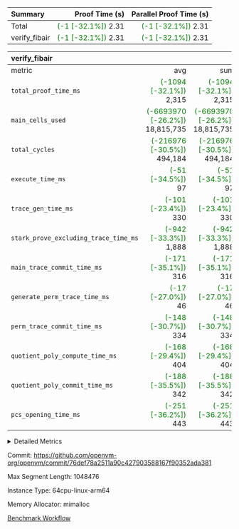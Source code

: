 | Summary | Proof Time (s) | Parallel Proof Time (s) |
|:---|---:|---:|
| Total | <span style='color: green'>(-1 [-32.1%])</span> 2.31 | <span style='color: green'>(-1 [-32.1%])</span> 2.31 |
| verify_fibair | <span style='color: green'>(-1 [-32.1%])</span> 2.31 | <span style='color: green'>(-1 [-32.1%])</span> 2.31 |


| verify_fibair |||||
|:---|---:|---:|---:|---:|
|metric|avg|sum|max|min|
| `total_proof_time_ms ` | <span style='color: green'>(-1094 [-32.1%])</span> 2,315 | <span style='color: green'>(-1094 [-32.1%])</span> 2,315 | <span style='color: green'>(-1094 [-32.1%])</span> 2,315 | <span style='color: green'>(-1094 [-32.1%])</span> 2,315 |
| `main_cells_used     ` | <span style='color: green'>(-6693970 [-26.2%])</span> 18,815,735 | <span style='color: green'>(-6693970 [-26.2%])</span> 18,815,735 | <span style='color: green'>(-6693970 [-26.2%])</span> 18,815,735 | <span style='color: green'>(-6693970 [-26.2%])</span> 18,815,735 |
| `total_cycles        ` | <span style='color: green'>(-216976 [-30.5%])</span> 494,184 | <span style='color: green'>(-216976 [-30.5%])</span> 494,184 | <span style='color: green'>(-216976 [-30.5%])</span> 494,184 | <span style='color: green'>(-216976 [-30.5%])</span> 494,184 |
| `execute_time_ms     ` | <span style='color: green'>(-51 [-34.5%])</span> 97 | <span style='color: green'>(-51 [-34.5%])</span> 97 | <span style='color: green'>(-51 [-34.5%])</span> 97 | <span style='color: green'>(-51 [-34.5%])</span> 97 |
| `trace_gen_time_ms   ` | <span style='color: green'>(-101 [-23.4%])</span> 330 | <span style='color: green'>(-101 [-23.4%])</span> 330 | <span style='color: green'>(-101 [-23.4%])</span> 330 | <span style='color: green'>(-101 [-23.4%])</span> 330 |
| `stark_prove_excluding_trace_time_ms` | <span style='color: green'>(-942 [-33.3%])</span> 1,888 | <span style='color: green'>(-942 [-33.3%])</span> 1,888 | <span style='color: green'>(-942 [-33.3%])</span> 1,888 | <span style='color: green'>(-942 [-33.3%])</span> 1,888 |
| `main_trace_commit_time_ms` | <span style='color: green'>(-171 [-35.1%])</span> 316 | <span style='color: green'>(-171 [-35.1%])</span> 316 | <span style='color: green'>(-171 [-35.1%])</span> 316 | <span style='color: green'>(-171 [-35.1%])</span> 316 |
| `generate_perm_trace_time_ms` | <span style='color: green'>(-17 [-27.0%])</span> 46 | <span style='color: green'>(-17 [-27.0%])</span> 46 | <span style='color: green'>(-17 [-27.0%])</span> 46 | <span style='color: green'>(-17 [-27.0%])</span> 46 |
| `perm_trace_commit_time_ms` | <span style='color: green'>(-148 [-30.7%])</span> 334 | <span style='color: green'>(-148 [-30.7%])</span> 334 | <span style='color: green'>(-148 [-30.7%])</span> 334 | <span style='color: green'>(-148 [-30.7%])</span> 334 |
| `quotient_poly_compute_time_ms` | <span style='color: green'>(-168 [-29.4%])</span> 404 | <span style='color: green'>(-168 [-29.4%])</span> 404 | <span style='color: green'>(-168 [-29.4%])</span> 404 | <span style='color: green'>(-168 [-29.4%])</span> 404 |
| `quotient_poly_commit_time_ms` | <span style='color: green'>(-188 [-35.5%])</span> 342 | <span style='color: green'>(-188 [-35.5%])</span> 342 | <span style='color: green'>(-188 [-35.5%])</span> 342 | <span style='color: green'>(-188 [-35.5%])</span> 342 |
| `pcs_opening_time_ms ` | <span style='color: green'>(-251 [-36.2%])</span> 443 | <span style='color: green'>(-251 [-36.2%])</span> 443 | <span style='color: green'>(-251 [-36.2%])</span> 443 | <span style='color: green'>(-251 [-36.2%])</span> 443 |



<details>
<summary>Detailed Metrics</summary>

|  | verify_program_compile_ms | total_cells | stark_prove_excluding_trace_time_ms | quotient_poly_compute_time_ms | quotient_poly_commit_time_ms | perm_trace_commit_time_ms | pcs_opening_time_ms | main_trace_commit_time_ms |
| --- | --- | --- | --- | --- | --- | --- | --- |
|  | 3 | 65,536 | 66 | 3 | 13 | 0 | 32 | 16 | 

| air_name | rows | quotient_deg | main_cols | interactions | constraints | cells |
| --- | --- | --- | --- | --- | --- | --- |
| AccessAdapterAir<2> |  | 4 |  | 5 | 12 |  | 
| AccessAdapterAir<4> |  | 4 |  | 5 | 12 |  | 
| AccessAdapterAir<8> |  | 4 |  | 5 | 12 |  | 
| FibonacciAir | 32,768 | 1 | 2 |  | 5 | 65,536 | 
| FriReducedOpeningAir |  | 4 |  | 35 | 59 |  | 
| NativePoseidon2Air<BabyBearParameters>, 1> |  | 4 |  | 176 | 590 |  | 
| PhantomAir |  | 4 |  | 3 | 4 |  | 
| ProgramAir |  | 1 |  | 1 | 4 |  | 
| VariableRangeCheckerAir |  | 1 |  | 1 | 4 |  | 
| VmAirWrapper<BranchNativeAdapterAir, BranchEqualCoreAir<1> |  | 2 |  | 11 | 23 |  | 
| VmAirWrapper<JalNativeAdapterAir, JalCoreAir> |  | 4 |  | 7 | 6 |  | 
| VmAirWrapper<NativeAdapterAir<2, 0>, PublicValuesCoreAir> |  | 4 |  | 11 | 22 |  | 
| VmAirWrapper<NativeAdapterAir<2, 1>, FieldArithmeticCoreAir> |  | 4 |  | 15 | 23 |  | 
| VmAirWrapper<NativeLoadStoreAdapterAir<1>, NativeLoadStoreCoreAir<1> |  | 4 |  | 15 | 20 |  | 
| VmAirWrapper<NativeLoadStoreAdapterAir<4>, NativeLoadStoreCoreAir<4> |  | 4 |  | 15 | 20 |  | 
| VmAirWrapper<NativeVectorizedAdapterAir<4>, FieldExtensionCoreAir> |  | 4 |  | 15 | 23 |  | 
| VmConnectorAir |  | 4 |  | 3 | 8 |  | 
| VolatileBoundaryAir |  | 4 |  | 4 | 16 |  | 

| group | trace_gen_time_ms | total_proof_time_ms | total_cycles | total_cells | stark_prove_excluding_trace_time_ms | quotient_poly_compute_time_ms | quotient_poly_commit_time_ms | perm_trace_commit_time_ms | pcs_opening_time_ms | main_trace_commit_time_ms | main_cells_used | generate_perm_trace_time_ms | execute_time_ms |
| --- | --- | --- | --- | --- | --- | --- | --- | --- | --- | --- | --- | --- | --- |
| verify_fibair | 330 | 2,315 | 494,184 | 50,178,200 | 1,888 | 404 | 342 | 334 | 443 | 316 | 18,815,735 | 46 | 97 | 

| group | air_name | rows | prep_cols | perm_cols | main_cols | cells |
| --- | --- | --- | --- | --- | --- | --- |
| verify_fibair | AccessAdapterAir<2> | 65,536 |  | 16 | 11 | 1,769,472 | 
| verify_fibair | AccessAdapterAir<4> | 32,768 |  | 16 | 13 | 950,272 | 
| verify_fibair | AccessAdapterAir<8> | 128 |  | 16 | 17 | 4,224 | 
| verify_fibair | FriReducedOpeningAir | 512 |  | 76 | 64 | 71,680 | 
| verify_fibair | NativePoseidon2Air<BabyBearParameters>, 1> | 16,384 |  | 356 | 399 | 12,369,920 | 
| verify_fibair | PhantomAir | 16,384 |  | 8 | 6 | 229,376 | 
| verify_fibair | ProgramAir | 8,192 |  | 8 | 10 | 147,456 | 
| verify_fibair | VariableRangeCheckerAir | 262,144 | 2 | 8 | 1 | 2,359,296 | 
| verify_fibair | VmAirWrapper<BranchNativeAdapterAir, BranchEqualCoreAir<1> | 131,072 |  | 28 | 23 | 6,684,672 | 
| verify_fibair | VmAirWrapper<JalNativeAdapterAir, JalCoreAir> | 16,384 |  | 12 | 10 | 360,448 | 
| verify_fibair | VmAirWrapper<NativeAdapterAir<2, 1>, FieldArithmeticCoreAir> | 262,144 |  | 20 | 30 | 13,107,200 | 
| verify_fibair | VmAirWrapper<NativeLoadStoreAdapterAir<1>, NativeLoadStoreCoreAir<1> | 131,072 |  | 36 | 25 | 7,995,392 | 
| verify_fibair | VmAirWrapper<NativeLoadStoreAdapterAir<4>, NativeLoadStoreCoreAir<4> | 16,384 |  | 36 | 34 | 1,146,880 | 
| verify_fibair | VmAirWrapper<NativeVectorizedAdapterAir<4>, FieldExtensionCoreAir> | 8,192 |  | 20 | 40 | 491,520 | 
| verify_fibair | VmConnectorAir | 2 | 1 | 8 | 4 | 24 | 
| verify_fibair | VolatileBoundaryAir | 131,072 |  | 8 | 11 | 2,490,368 | 

</details>


Commit: https://github.com/openvm-org/openvm/commit/76def78a2511a90c427903588167f90352ada381

Max Segment Length: 1048476

Instance Type: 64cpu-linux-arm64

Memory Allocator: mimalloc

[Benchmark Workflow](https://github.com/openvm-org/openvm/actions/runs/12834376926)
